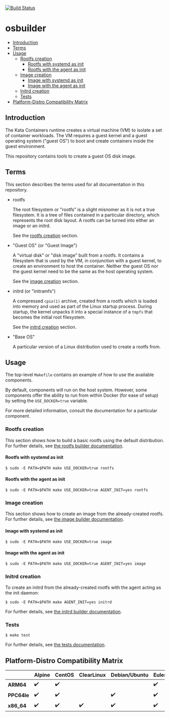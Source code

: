 [![Build Status](https://travis-ci.org/kata-containers/osbuilder.svg?branch=master)](https://travis-ci.org/kata-containers/osbuilder)

# osbuilder

* [Introduction](#introduction)
* [Terms](#terms)
* [Usage](#usage)
    * [Rootfs creation](#rootfs-creation)
        * [Rootfs with systemd as init](#rootfs-with-systemd-as-init)
        * [Rootfs with the agent as init](#rootfs-with-the-agent-as-init)
    * [Image creation](#image-creation)
        * [Image with systemd as init](#image-with-systemd-as-init)
        * [Image with the agent as init](#image-with-the-agent-as-init)
    * [Initrd creation](#initrd-creation)
    * [Tests](#tests)
* [Platform-Distro Compatibility Matrix](#platform-distro-compatibility-matrix)

## Introduction

The Kata Containers runtime creates a virtual machine (VM) to isolate a set of
container workloads. The VM requires a guest kernel and a guest operating system
("guest OS") to boot and create containers inside the guest
environment.

This repository contains tools to create a guest OS disk image.

## Terms

This section describes the terms used for all documentation in this repository.

- rootfs

  The root filesystem or "rootfs" is a slight misnomer as it is not a true filesystem. It is a tree of files contained in a particular directory, which represents the root disk layout. A rootfs can be turned into either an image or an initrd.

  See the [rootfs creation](#rootfs-creation) section.

- "Guest OS" (or "Guest Image")

  A "virtual disk" or "disk image" built from a rootfs. It contains a
  filesystem that is used by the VM, in conjunction with a guest kernel, to
  create an environment to host the container. Neither the guest OS nor the
  guest kernel need to be the same as the host operating system.

  See the [image creation](#image-creation) section.

- initrd (or "initramfs")

  A compressed `cpio(1)` archive, created from a rootfs which is loaded into memory and used as part of the Linux startup process. During startup, the kernel unpacks it into a special instance of a `tmpfs` that becomes the initial root filesystem.

  See the [initrd creation](#initrd-creation) section.

- "Base OS"

  A particular version of a Linux distribution used to create a rootfs from.

## Usage

The top-level `Makefile` contains an example of how to use the available components.

By default, components will run on the host system. However, some components
offer the ability to run from within Docker (for ease of setup) by setting the
`USE_DOCKER=true` variable.

For more detailed information, consult the documentation for a particular component.

### Rootfs creation

This section shows how to build a basic rootfs using the default distribution.
For further details, see
[the rootfs builder documentation](rootfs-builder/README.md).

#### Rootfs with systemd as init

```
$ sudo -E PATH=$PATH make USE_DOCKER=true rootfs
```

#### Rootfs with the agent as init

```
$ sudo -E PATH=$PATH make USE_DOCKER=true AGENT_INIT=yes rootfs
```

### Image creation

This section shows how to create an image from the already-created rootfs. For
further details, see
[the image builder documentation](image-builder/README.md).

#### Image with systemd as init

```
$ sudo -E PATH=$PATH make USE_DOCKER=true image
```

#### Image with the agent as init

```
$ sudo -E PATH=$PATH make USE_DOCKER=true AGENT_INIT=yes image
```

### Initrd creation

To create an initrd from the already-created rootfs with the agent acting as the init daemon:

```
$ sudo -E PATH=$PATH make AGENT_INIT=yes initrd
```

For further details,
see [the initrd builder documentation](initrd-builder/README.md).

### Tests

```
$ make test
```

For further details, see [the tests documentation](tests/README.md).

## Platform-Distro Compatibility Matrix

|           |Alpine            |CentOS            |ClearLinux        |Debian/Ubuntu     |EulerOS           |Fedora            |openSUSE          |
|--         |--                |--                |--                |--                |--                |--                |--                |
|**ARM64**  |:heavy_check_mark:|:heavy_check_mark:|                  |                  |:heavy_check_mark:|:heavy_check_mark:|:heavy_check_mark:|
|**PPC64le**|:heavy_check_mark:|:heavy_check_mark:|                  |:heavy_check_mark:|:heavy_check_mark:|:heavy_check_mark:|:heavy_check_mark:|
|**x86_64** |:heavy_check_mark:|:heavy_check_mark:|:heavy_check_mark:|:heavy_check_mark:|:heavy_check_mark:|:heavy_check_mark:|:heavy_check_mark:|
